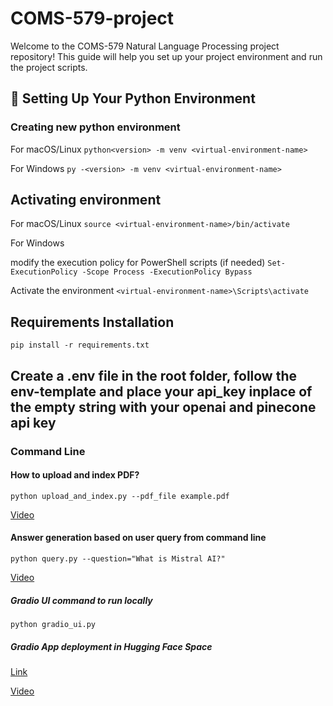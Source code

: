 # COMS-579-project
Welcome to the COMS-579 Natural Language Processing project repository! This guide will help you set up your project environment and run the project scripts.

## 🚀 Setting Up Your Python Environment

### Creating new python environment

For macOS/Linux
```python<version> -m venv <virtual-environment-name>``` <br>

For Windows
```py -<version> -m venv <virtual-environment-name>```

## Activating environment
For macOS/Linux
```source <virtual-environment-name>/bin/activate``` <br>

For Windows<br>

modify the execution policy for PowerShell scripts (if needed) 
```Set-ExecutionPolicy -Scope Process -ExecutionPolicy Bypass```<br>

Activate the environment
```<virtual-environment-name>\Scripts\activate```

## Requirements Installation
```pip install -r requirements.txt```

## Create a .env file in the root folder, follow the env-template and place your api_key inplace of the empty string with your openai and pinecone api key

### Command Line

#### How to upload and index PDF?

```python upload_and_index.py --pdf_file example.pdf```

 [Video](https://iastate.box.com/s/j2sklrpq6pagj847mw3wfosn461rzlxd)

#### Answer generation based on user query from command line

```python query.py --question="What is Mistral AI?"```

[Video](https://iastate.box.com/s/j9bf163h3wlj8i3xmg3tkeetisq93a47) 

##### Gradio UI command to run locally 

```python gradio_ui.py```

##### Gradio App deployment in Hugging Face Space
[Link](https://huggingface.co/spaces/ahmedtanim97/rag-system)

[Video](https://iastate.box.com/s/d3qw7su0h3nbjhfjn6tpmbn4izre02ql)